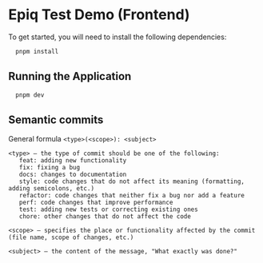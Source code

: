 # Epiq Test Demo (Frontend)

To get started, you will need to install the following dependencies:

```bash
  pnpm install
```

## Running the Application

```bash
  pnpm dev
```

## Semantic commits
General formula `<type>(<scope>): <subject>`
```
<type> – the type of commit should be one of the following:
   feat: adding new functionality
   fix: fixing a bug
   docs: changes to documentation
   style: code changes that do not affect its meaning (formatting, adding semicolons, etc.)
   refactor: code changes that neither fix a bug nor add a feature
   perf: code changes that improve performance
   test: adding new tests or correcting existing ones
   chore: other changes that do not affect the code
```
```
<scope> – specifies the place or functionality affected by the commit (file name, scope of changes, etc.)
```
```
<subject> – the content of the message, "What exactly was done?"
```